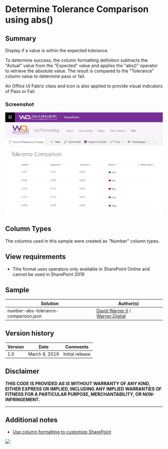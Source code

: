 # Determine Tolerance Comparison using abs()

## Summary

Display if a value is within the expected tolerance.

To determine success, the column formatting definition subtracts the "Actual" value from the "Expected" value and applies the "abs()" operator to retrieve the absolute value. The result is compared to the "Tolerance" column value to determine pass or fail.

An Office UI Fabric class and icon is also applied to provide visual indicators of Pass or Fail.


### Screenshot
![screenshot of the sample](./assets/screenshot.jpg)


## Column Types
The columns used in this sample were created as "Number" column types.

## View requirements
- This format uses operators only available in SharePoint Online and cannot be used in SharePoint 2019

## Sample

Solution|Author(s)
--------|---------
number-abs-tolerance-comparison.json | [David Warner II](https://twitter.com/davidwarnerii) / [Warner.Digital](http://warner.digital)

## Version history

Version|Date|Comments
-------|----|--------
1.0|March 8, 2019|Initial release

## Disclaimer
**THIS CODE IS PROVIDED *AS IS* WITHOUT WARRANTY OF ANY KIND, EITHER EXPRESS OR IMPLIED, INCLUDING ANY IMPLIED WARRANTIES OF FITNESS FOR A PARTICULAR PURPOSE, MERCHANTABILITY, OR NON-INFRINGEMENT.**

---

## Additional notes

- [Use column formatting to customize SharePoint](https://docs.microsoft.com/en-us/sharepoint/dev/declarative-customization/column-formatting)


<img src="https://telemetry.sharepointpnp.com/sp-dev-list-formatting/column-samples/number-abs-tolerance-comparison" />